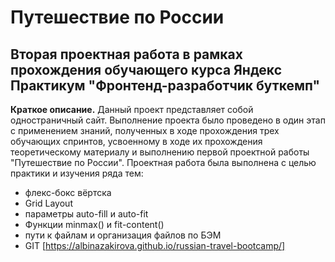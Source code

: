 # Путешествие по России #
## Вторая проектная работа в рамках прохождения обучающего курса Яндекс Практикум "Фронтенд-разработчик буткемп" ##
**Краткое описание.** Данный проект представляет собой одностраничный сайт.
Выполнение проекта было проведено в один этап с применением знаний, полученных в ходе прохождения трех обучающих спринтов, усвоенному
в ходе их прохождения теоретическому материалу и выполнению первой проектной работы "Путешествие по России".
Проектная работа была выполнена с целью практики и изучения ряда тем:
* флекс-бокс вёртска
* Grid Layout
* параметры auto-fill и auto-fit
* Функции minmax() и fit-content()
* пути к файлам и организация файлов по БЭМ
* GIT
[https://albinazakirova.github.io/russian-travel-bootcamp/]

